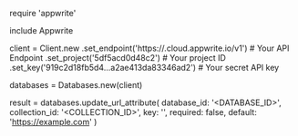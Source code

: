 require 'appwrite'

include Appwrite

client = Client.new
    .set_endpoint('https://<REGION>.cloud.appwrite.io/v1') # Your API Endpoint
    .set_project('5df5acd0d48c2') # Your project ID
    .set_key('919c2d18fb5d4...a2ae413da83346ad2') # Your secret API key

databases = Databases.new(client)

result = databases.update_url_attribute(
    database_id: '<DATABASE_ID>',
    collection_id: '<COLLECTION_ID>',
    key: '',
    required: false,
    default: 'https://example.com'
)
